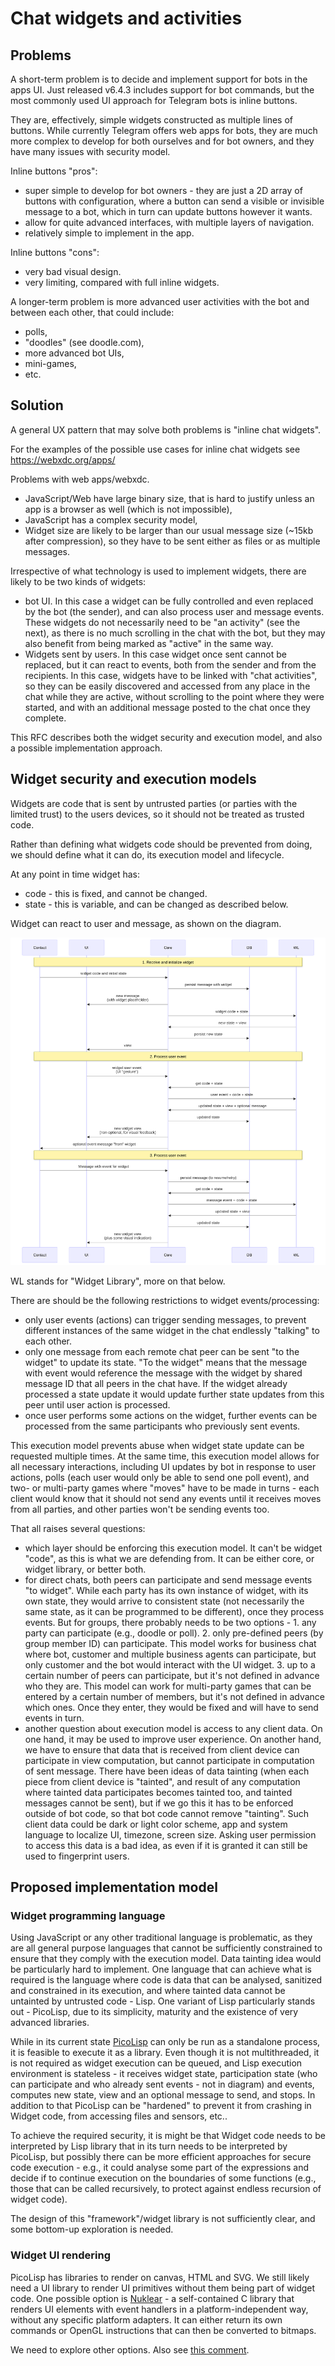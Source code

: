 # Chat widgets and activities

## Problems

A short-term problem is to decide and implement support for bots in the apps UI. Just released v6.4.3 includes support for bot commands, but the most commonly used UI approach for Telegram bots is inline buttons.

They are, effectively, simple widgets constructed as multiple lines of buttons. While currently Telegram offers web apps for bots, they are much more complex to develop for both ourselves and for bot owners, and they have many issues with security model.

Inline buttons "pros":
- super simple to develop for bot owners - they are just a 2D array of buttons with configuration, where a button can send a visible or invisible message to a bot, which in turn can update buttons however it wants.
- allow for quite advanced interfaces, with multiple layers of navigation.
- relatively simple to implement in the app.

Inline buttons "cons":
- very bad visual design.
- very limiting, compared with full inline widgets.

A longer-term problem is more advanced user activities with the bot and between each other, that could include:
- polls,
- "doodles" (see doodle.com),
- more advanced bot UIs,
- mini-games,
- etc.

## Solution

A general UX pattern that may solve both problems is "inline chat widgets".

For the examples of the possible use cases for inline chat widgets see https://webxdc.org/apps/

Problems with web apps/webxdc.
- JavaScript/Web have large binary size, that is hard to justify unless an app is a browser as well (which is not impossible),
- JavaScript has a complex security model,
- Widget size are likely to be larger than our usual message size (~15kb after compression), so they have to be sent either as files or as multiple messages.

Irrespective of what technology is used to implement widgets, there are likely to be two kinds of widgets:
- bot UI. In this case a widget can be fully controlled and even replaced by the bot (the sender), and can also process user and message events. These widgets do not necessarily need to be "an activity" (see the next), as there is no much scrolling in the chat with the bot, but they may also benefit from being marked as "active" in the same way.
- Widgets sent by users. In this case widget once sent cannot be replaced, but it can react to events, both from the sender and from the recipients. In this case, widgets have to be linked with "chat activities", so they can be easily discovered and accessed from any place in the chat while they are active, without scrolling to the point where they were started, and with an additional message posted to the chat once they complete.

This RFC describes both the widget security and execution model, and also a possible implementation approach.

## Widget security and execution models

Widgets are code that is sent by untrusted parties (or parties with the limited trust) to the users devices, so it should not be treated as trusted code.

Rather than defining what widgets code should be prevented from doing, we should define what it can do, its execution model and lifecycle.

At any point in time widget has:
- code - this is fixed, and cannot be changed.
- state - this is variable, and can be changed as described below.

Widget can react to user and message, as shown on the diagram.

![Widget events](./diagrams/2025-08-09-widget-state-machine.svg)

WL stands for "Widget Library", more on that below.

There are should be the following restrictions to widget events/processing:
- only user events (actions) can trigger sending messages, to prevent different instances of the same widget in the chat endlessly "talking" to each other.
- only one message from each remote chat peer can be sent "to the widget" to update its state. "To the widget" means that the message with event would reference the message with the widget by shared message ID that all peers in the chat have. If the widget already processed a state update it would update further state updates from this peer until user action is processed.
- once user performs some actions on the widget, further events can be processed from the same participants who previously sent events.

This execution model prevents abuse when widget state update can be requested multiple times. At the same time, this execution model allows for all necessary interactions, including UI updates by bot in response to user actions, polls (each user would only be able to send one poll event), and two- or multi-party games where "moves" have to be made in turns - each client would know that it should not send any events until it receives moves from all parties, and other parties won't be sending events too.

That all raises several questions:
- which layer should be enforcing this execution model. It can't be widget "code", as this is what we are defending from. It can be either core, or widget library, or better both.
- for direct chats, both peers can participate and send message events "to widget". While each party has its own instance of widget, with its own state, they would arrive to consistent state (not necessarily the same state, as it can be programmed to be different), once they process events. But for groups, there probably needs to be two options - 1. any party can participate (e.g., doodle or poll). 2. only pre-defined peers (by group member ID) can participate. This model works for business chat where bot, customer and multiple business agents can participate, but only customer and the bot would interact with the UI widget. 3. up to a certain number of peers can participate, but it's not defined in advance who they are. This model can work for multi-party games that can be entered by a certain number of members, but it's not defined in advance which ones. Once they enter, they would be fixed and will have to send events in turn.
- another question about execution model is access to any client data. On one hand, it may be used to improve user experience. On another hand, we have to ensure that data that is received from client device can participate in view computation, but cannot participate in computation of sent message. There have been ideas of data tainting (when each piece from client device is "tainted", and result of any computation where tainted data participates becomes tainted too, and tainted messages cannot be sent), but if we go this it has to be enforced outside of bot code, so that bot code cannot remove "tainting". Such client data could be dark or light color scheme, app and system language to localize UI, timezone, screen size. Asking user permission to access this data is a bad idea, as even if it is granted it can still be used to fingerprint users.

## Proposed implementation model

### Widget programming language

Using JavaScript or any other traditional language is problematic, as they are all general purpose languages that cannot be sufficiently constrained to ensure that they comply with the execution model. Data tainting idea would be particularly hard to implement. One language that can achieve what is required is the language where code is data that can be analysed, sanitized and constrained in its execution, and where tainted data cannot be untainted by untrusted code - Lisp. One variant of Lisp particularly stands out - PicoLisp, due to its simplicity, maturity and the existence of very advanced libraries.

While in its current state [PicoLisp](https://picolisp.com/) can only be run as a standalone process, it is feasible to execute it as a library. Even though it is not multithreaded, it is not required as widget execution can be queued, and Lisp execution environment is stateless - it receives widget state, participation state (who can participate and who already sent events - not in diagram) and events, computes new state, view and an optional message to send, and stops. In addition to that PicoLisp can be "hardened" to prevent it from crashing in Widget code, from accessing files and sensors, etc..

To achieve the required security, it is might be that Widget code needs to be interpreted by Lisp library that in its turn needs to be interpreted by PicoLisp, but possibly there can be more efficient approaches for secure code execution - e.g., it could analyse some part of the expressions and decide if to continue execution on the boundaries of some functions (e.g., those that can be called recursively, to protect against endless recursion of widget code).

The design of this "framework"/widget library is not sufficiently clear, and some bottom-up exploration is needed.

### Widget UI rendering

PicoLisp has libraries to render on canvas, HTML and SVG. We still likely need a UI library to render UI primitives without them being part of widget code. One possible option is [Nuklear](https://immediate-mode-ui.github.io/Nuklear/) - a self-contained C library that renders UI elements with event handlers in a platform-independent way, without any specific platform adapters. It can either return its own commands or OpenGL instructions that can then be converted to bitmaps.

We need to explore other options. Also see [this comment](https://github.com/Immediate-Mode-UI/Nuklear/issues/824#issuecomment-3151907607).
